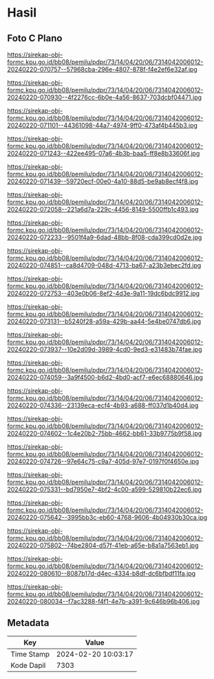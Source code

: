 # Hasil

## Foto C Plano

https://sirekap-obj-formc.kpu.go.id/bb08/pemilu/pdpr/73/14/04/20/06/7314042006012-20240220-070757--57968cba-296e-4807-878f-f4e2ef6e32af.jpg

https://sirekap-obj-formc.kpu.go.id/bb08/pemilu/pdpr/73/14/04/20/06/7314042006012-20240220-070930--4f2276cc-6b0e-4a56-8637-703dcbf04471.jpg

https://sirekap-obj-formc.kpu.go.id/bb08/pemilu/pdpr/73/14/04/20/06/7314042006012-20240220-071101--44361098-44a7-4974-9ff0-473af4b445b3.jpg

https://sirekap-obj-formc.kpu.go.id/bb08/pemilu/pdpr/73/14/04/20/06/7314042006012-20240220-071243--422ee495-07a6-4b3b-baa5-ff8e8b33606f.jpg

https://sirekap-obj-formc.kpu.go.id/bb08/pemilu/pdpr/73/14/04/20/06/7314042006012-20240220-071439--59720ecf-00e0-4a10-88d5-be9ab8ecf4f8.jpg

https://sirekap-obj-formc.kpu.go.id/bb08/pemilu/pdpr/73/14/04/20/06/7314042006012-20240220-072058--221a6d7a-229c-4456-8149-5500ffb1c493.jpg

https://sirekap-obj-formc.kpu.go.id/bb08/pemilu/pdpr/73/14/04/20/06/7314042006012-20240220-072233--9501f4a9-6dad-48bb-8f08-cda399cd0d2e.jpg

https://sirekap-obj-formc.kpu.go.id/bb08/pemilu/pdpr/73/14/04/20/06/7314042006012-20240220-074851--ca8d4709-048d-4713-ba67-a23b3ebec2fd.jpg

https://sirekap-obj-formc.kpu.go.id/bb08/pemilu/pdpr/73/14/04/20/06/7314042006012-20240220-072753--403e0b06-8ef2-4d3e-9a11-19dc6bdc9912.jpg

https://sirekap-obj-formc.kpu.go.id/bb08/pemilu/pdpr/73/14/04/20/06/7314042006012-20240220-073131--b5240f28-a59a-429b-aa44-5e4be0747db6.jpg

https://sirekap-obj-formc.kpu.go.id/bb08/pemilu/pdpr/73/14/04/20/06/7314042006012-20240220-073937--10e2d09d-3989-4cd0-9ed3-e31483b74fae.jpg

https://sirekap-obj-formc.kpu.go.id/bb08/pemilu/pdpr/73/14/04/20/06/7314042006012-20240220-074059--3a9f4500-b6d2-4bd0-acf7-e6ec68880646.jpg

https://sirekap-obj-formc.kpu.go.id/bb08/pemilu/pdpr/73/14/04/20/06/7314042006012-20240220-074336--23139eca-ecf4-4b93-a688-ff037d1b40d4.jpg

https://sirekap-obj-formc.kpu.go.id/bb08/pemilu/pdpr/73/14/04/20/06/7314042006012-20240220-074602--1c4e20b2-75bb-4662-bb61-33b9775b9f58.jpg

https://sirekap-obj-formc.kpu.go.id/bb08/pemilu/pdpr/73/14/04/20/06/7314042006012-20240220-074726--97e64c75-c9a7-405d-97e7-0197f0f4650e.jpg

https://sirekap-obj-formc.kpu.go.id/bb08/pemilu/pdpr/73/14/04/20/06/7314042006012-20240220-075331--bd7950e7-4bf2-4c00-a599-529810b22ec6.jpg

https://sirekap-obj-formc.kpu.go.id/bb08/pemilu/pdpr/73/14/04/20/06/7314042006012-20240220-075642--3995bb3c-eb60-4768-9606-4b04930b30ca.jpg

https://sirekap-obj-formc.kpu.go.id/bb08/pemilu/pdpr/73/14/04/20/06/7314042006012-20240220-075802--74be2804-d57f-41eb-a65e-b8a1a7563eb1.jpg

https://sirekap-obj-formc.kpu.go.id/bb08/pemilu/pdpr/73/14/04/20/06/7314042006012-20240220-080610--8087b17d-d4ec-4334-b8df-dc6bfbdf11fa.jpg

https://sirekap-obj-formc.kpu.go.id/bb08/pemilu/pdpr/73/14/04/20/06/7314042006012-20240220-080034--f7ac3288-f4f1-4e7b-a391-9c646b96b406.jpg


## Metadata

| Key        | Value               |
| ---------- | ------------------- |
| Time Stamp | 2024-02-20 10:03:17 |
| Kode Dapil | 7303                |



